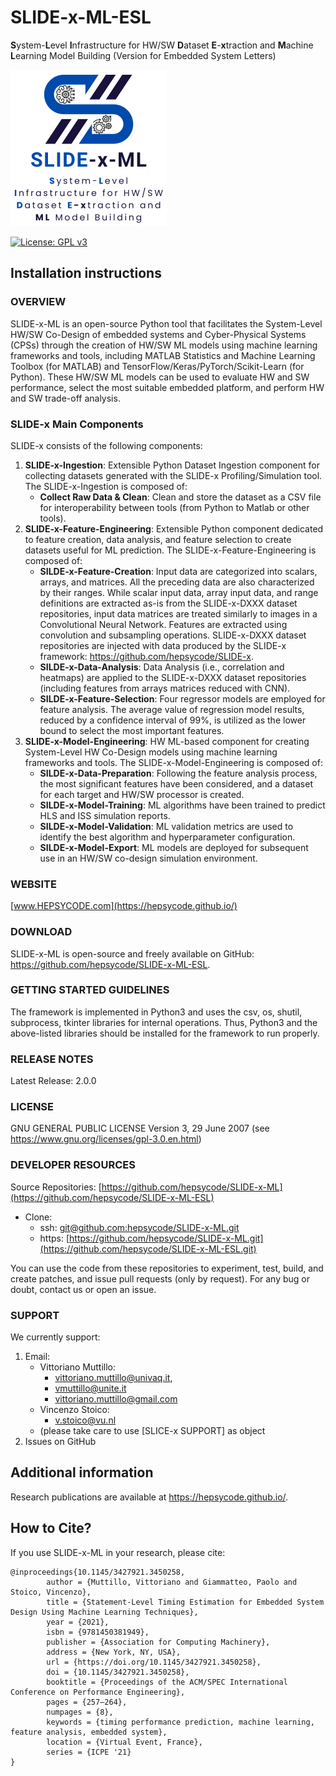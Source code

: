 # SLIDE-x-ML-ESL
**S**ystem-**L**evel **I**nfrastructure for HW/SW **D**ataset **E**-**x**traction and **M**achine **L**earning Model Building (Version for Embedded System Letters)

<p><img src="img/SLIDE-x-ML-logo-New.png" width="250" height="250"></p>

[![License: GPL v3](https://img.shields.io/badge/License-GPLv3-blue.svg)](https://www.gnu.org/licenses/gpl-3.0)

## Installation instructions

### OVERVIEW
SLIDE-x-ML is an open-source Python tool that facilitates the System-Level HW/SW Co-Design of embedded systems and Cyber-Physical Systems (CPSs) through the creation of HW/SW ML models using machine learning frameworks and tools, including MATLAB Statistics and Machine Learning Toolbox (for MATLAB) and TensorFlow/Keras/PyTorch/Scikit-Learn (for Python). These HW/SW ML models can be used to evaluate HW and SW performance, select the most suitable embedded platform, and perform HW and SW trade-off analysis.

### SLIDE-x Main Components
SLIDE-x consists of the following components:

1. **SLIDE-x-Ingestion**: Extensible Python Dataset Ingestion component for collecting datasets generated with the SLIDE-x Profiling/Simulation tool. <!-- It also offers functionalities for implementing unified HW metrics (e.g., CC4CS, CC4IR, CC4SSA, CC4OPT, Affinity), performing statistical analysis, and comparing different platforms. --> The SLIDE-x-Ingestion is composed of:
    - **Collect Raw Data & Clean**: Clean and store the dataset as a CSV file for interoperability between tools (from Python to Matlab or other tools). 
2. **SLIDE-x-Feature-Engineering**: Extensible Python component dedicated to feature creation, data analysis, and feature selection to create datasets useful for ML prediction. The SLIDE-x-Feature-Engineering is composed of:
    - **SILDE-x-Feature-Creation**: Input data are categorized into scalars, arrays, and matrices. All the preceding data are also characterized by their ranges.  While scalar input data, array input data, and range definitions are extracted as-is from the SLIDE-x-DXXX dataset repositories, input data matrices are treated similarly to images in a Convolutional Neural Network. Features are extracted using convolution and subsampling operations. SLIDE-x-DXXX dataset repositories are injected with data produced by the SLIDE-x framework: https://github.com/hepsycode/SLIDE-x. 
    - **SILDE-x-Data-Analysis**: Data Analysis (i.e., correlation and heatmaps) are applied to the SLIDE-x-DXXX dataset repositories (including features from arrays matrices reduced with CNN).
    - **SILDE-x-Feature-Selection**: Four regressor models are employed for feature analysis. The average value of regression model results, reduced by a confidence interval of 99%, is utilized as the lower bound to select the most important features.
3. **SLIDE-x-Model-Engineering**: HW ML-based component for creating System-Level HW Co-Design models using machine learning frameworks and tools. The SLIDE-x-Model-Engineering is composed of:
    - **SILDE-x-Data-Preparation**: Following the feature analysis process, the most significant features have been considered, and a dataset for each target and HW/SW processor is created.
    - **SILDE-x-Model-Training**: ML algorithms have been trained to predict HLS and ISS simulation reports.
    - **SILDE-x-Model-Validation**: ML validation metrics are used to identify the best algorithm and hyperparameter configuration.
    - **SILDE-x-Model-Export**: ML models are deployed for subsequent use in an HW/SW co-design simulation environment.

### WEBSITE
[www.HEPSYCODE.com](https://hepsycode.github.io/)

### DOWNLOAD
SLIDE-x-ML is open-source and freely available on GitHub: https://github.com/hepsycode/SLIDE-x-ML-ESL.

### GETTING STARTED GUIDELINES
The framework is implemented in Python3 and uses the csv, os, shutil, subprocess, tkinter libraries for internal operations. Thus, Python3 and the above-listed libraries should be installed for the framework to run properly. 

### RELEASE NOTES
Latest Release: 2.0.0
 
### LICENSE
GNU GENERAL PUBLIC LICENSE Version 3, 29 June 2007 (see https://www.gnu.org/licenses/gpl-3.0.en.html)
 
### DEVELOPER RESOURCES
Source Repositories: [https://github.com/hepsycode/SLIDE-x-ML](https://github.com/hepsycode/SLIDE-x-ML-ESL)

- Clone: 
    - ssh: [git@github.com:hepsycode/SLIDE-x-ML.git](git@github.com:hepsycode/SLIDE-x-ML-ESL.git)
    - https: [https://github.com/hepsycode/SLIDE-x-ML.git](https://github.com/hepsycode/SLIDE-x-ML-ESL.git)
 
You can use the code from these repositories to experiment, test, build, and create patches, and issue pull requests (only by request).
For any bug or doubt, contact us or open an issue.

### SUPPORT
We currently support: 

 1. Email: 
    - Vittoriano Muttillo:
       - vittoriano.muttillo@univaq.it,
       - vmuttillo@unite.it
       - vittoriano.muttillo@gmail.com
    - Vincenzo Stoico:
    	- v.stoico@vu.nl
    - (please take care to use \[SLICE-x SUPPORT\] as object
 2. Issues on GitHub

## Additional information
Research publications are available at https://hepsycode.github.io/.

## How to Cite?
If you use SLIDE-x-ML in your research, please cite:

```
@inproceedings{10.1145/3427921.3450258,
        author = {Muttillo, Vittoriano and Giammatteo, Paolo and Stoico, Vincenzo},
        title = {Statement-Level Timing Estimation for Embedded System Design Using Machine Learning Techniques},
        year = {2021},
        isbn = {9781450381949},
        publisher = {Association for Computing Machinery},
        address = {New York, NY, USA},
        url = {https://doi.org/10.1145/3427921.3450258},
        doi = {10.1145/3427921.3450258},
        booktitle = {Proceedings of the ACM/SPEC International Conference on Performance Engineering},
        pages = {257–264},
        numpages = {8},
        keywords = {timing performance prediction, machine learning, feature analysis, embedded system},
        location = {Virtual Event, France},
        series = {ICPE '21}
}
```
